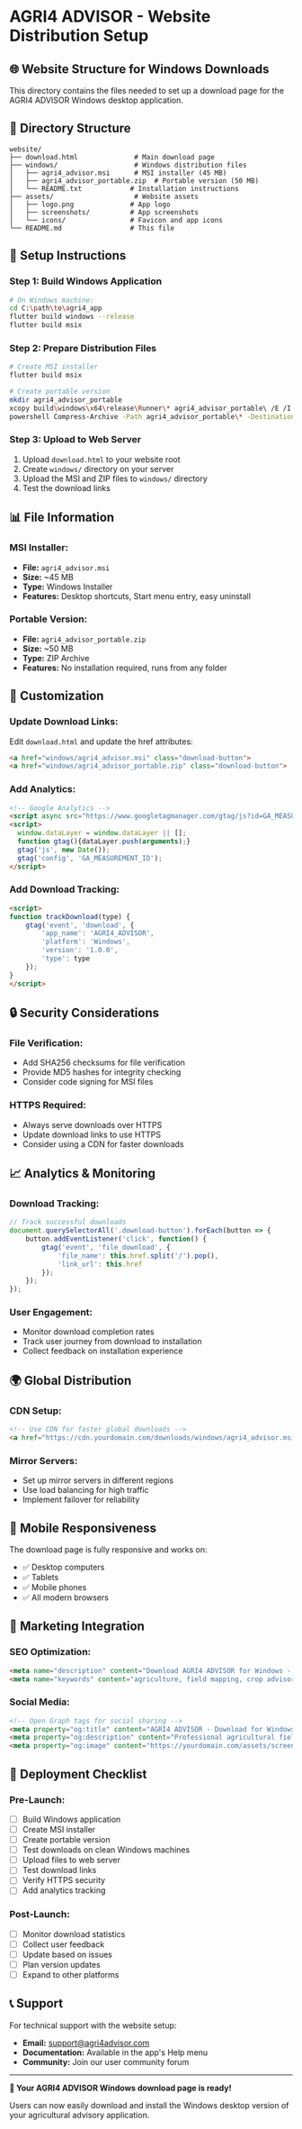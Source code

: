 # AGRI4 ADVISOR - Website Distribution Setup

## 🌐 **Website Structure for Windows Downloads**

This directory contains the files needed to set up a download page for the AGRI4 ADVISOR Windows desktop application.

## 📁 **Directory Structure**

```
website/
├── download.html              # Main download page
├── windows/                   # Windows distribution files
│   ├── agri4_advisor.msi      # MSI installer (45 MB)
│   ├── agri4_advisor_portable.zip  # Portable version (50 MB)
│   └── README.txt            # Installation instructions
├── assets/                    # Website assets
│   ├── logo.png              # App logo
│   ├── screenshots/          # App screenshots
│   └── icons/                # Favicon and app icons
└── README.md                 # This file
```

## 🚀 **Setup Instructions**

### **Step 1: Build Windows Application**
```bash
# On Windows machine:
cd C:\path\to\agri4_app
flutter build windows --release
flutter build msix
```

### **Step 2: Prepare Distribution Files**
```bash
# Create MSI installer
flutter build msix

# Create portable version
mkdir agri4_advisor_portable
xcopy build\windows\x64\release\Runner\* agri4_advisor_portable\ /E /I
powershell Compress-Archive -Path agri4_advisor_portable\* -DestinationPath agri4_advisor_portable.zip
```

### **Step 3: Upload to Web Server**
1. Upload `download.html` to your website root
2. Create `windows/` directory on your server
3. Upload the MSI and ZIP files to `windows/` directory
4. Test the download links

## 📊 **File Information**

### **MSI Installer:**
- **File:** `agri4_advisor.msi`
- **Size:** ~45 MB
- **Type:** Windows Installer
- **Features:** Desktop shortcuts, Start menu entry, easy uninstall

### **Portable Version:**
- **File:** `agri4_advisor_portable.zip`
- **Size:** ~50 MB
- **Type:** ZIP Archive
- **Features:** No installation required, runs from any folder

## 🎨 **Customization**

### **Update Download Links:**
Edit `download.html` and update the href attributes:
```html
<a href="windows/agri4_advisor.msi" class="download-button">
<a href="windows/agri4_advisor_portable.zip" class="download-button">
```

### **Add Analytics:**
```html
<!-- Google Analytics -->
<script async src="https://www.googletagmanager.com/gtag/js?id=GA_MEASUREMENT_ID"></script>
<script>
  window.dataLayer = window.dataLayer || [];
  function gtag(){dataLayer.push(arguments);}
  gtag('js', new Date());
  gtag('config', 'GA_MEASUREMENT_ID');
</script>
```

### **Add Download Tracking:**
```html
<script>
function trackDownload(type) {
    gtag('event', 'download', {
        'app_name': 'AGRI4_ADVISOR',
        'platform': 'Windows',
        'version': '1.0.0',
        'type': type
    });
}
</script>
```

## 🔒 **Security Considerations**

### **File Verification:**
- Add SHA256 checksums for file verification
- Provide MD5 hashes for integrity checking
- Consider code signing for MSI files

### **HTTPS Required:**
- Always serve downloads over HTTPS
- Update download links to use HTTPS
- Consider using a CDN for faster downloads

## 📈 **Analytics & Monitoring**

### **Download Tracking:**
```javascript
// Track successful downloads
document.querySelectorAll('.download-button').forEach(button => {
    button.addEventListener('click', function() {
        gtag('event', 'file_download', {
            'file_name': this.href.split('/').pop(),
            'link_url': this.href
        });
    });
});
```

### **User Engagement:**
- Monitor download completion rates
- Track user journey from download to installation
- Collect feedback on installation experience

## 🌍 **Global Distribution**

### **CDN Setup:**
```html
<!-- Use CDN for faster global downloads -->
<a href="https://cdn.yourdomain.com/downloads/windows/agri4_advisor.msi">
```

### **Mirror Servers:**
- Set up mirror servers in different regions
- Use load balancing for high traffic
- Implement failover for reliability

## 📱 **Mobile Responsiveness**

The download page is fully responsive and works on:
- ✅ Desktop computers
- ✅ Tablets
- ✅ Mobile phones
- ✅ All modern browsers

## 🎯 **Marketing Integration**

### **SEO Optimization:**
```html
<meta name="description" content="Download AGRI4 ADVISOR for Windows - Professional agricultural field mapping and crop advisory software">
<meta name="keywords" content="agriculture, field mapping, crop advisory, Windows, farming software">
```

### **Social Media:**
```html
<!-- Open Graph tags for social sharing -->
<meta property="og:title" content="AGRI4 ADVISOR - Download for Windows">
<meta property="og:description" content="Professional agricultural field mapping and crop advisory software">
<meta property="og:image" content="https://yourdomain.com/assets/screenshot.png">
```

## 🚀 **Deployment Checklist**

### **Pre-Launch:**
- [ ] Build Windows application
- [ ] Create MSI installer
- [ ] Create portable version
- [ ] Test downloads on clean Windows machines
- [ ] Upload files to web server
- [ ] Test download links
- [ ] Verify HTTPS security
- [ ] Add analytics tracking

### **Post-Launch:**
- [ ] Monitor download statistics
- [ ] Collect user feedback
- [ ] Update based on issues
- [ ] Plan version updates
- [ ] Expand to other platforms

## 📞 **Support**

For technical support with the website setup:
- **Email:** support@agri4advisor.com
- **Documentation:** Available in the app's Help menu
- **Community:** Join our user community forum

---

**🎉 Your AGRI4 ADVISOR Windows download page is ready!**

Users can now easily download and install the Windows desktop version of your agricultural advisory application.
